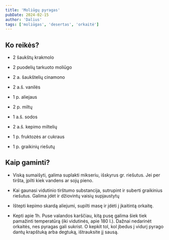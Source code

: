 ```yaml
---
title: 'Moliūgų pyragas'
pubDate: 2024-02-15
author: 'Dalius'
tags: ['moliūgas', 'desertas', 'orkaitė']
---
```


## Ko reikės?

- 2 šaukštų krakmolo

- 2 puodelių tarkuoto moliūgo

- 2 a. šaukštelių cinamono

- 2 a.š. vanilės

- 1 p. aliejaus

- 2 p. miltų

- 1 a.š. sodos

- 2 a.š. kepimo miltelių

- 1 p. fruktozės ar cukraus

- 1 p. graikinių riešutų

## Kaip gaminti?

- Viską sumaišyti, galima suplakti mikseriu, išskyrus gr. riešutus. Jei per
  tiršta, įpilti kiek vandens ar sojų pieno.

- Kai gaunasi vidutinio tirštumo substancija, sutrupint ir suberti graikinius
  riešutus. Galima įdėt ir džiovintų vaisių supjaustytų

- Ištepti kepimo skardą aliejumi, supilti masę ir įdėti į įkaitintą orkaitę.

- Kepti apie 1h. Puse valandos karščiau, kitą pusę galima šiek tiek pamažinti
  temperatūrą (iki vidutinės, apie 180 l.). Dažnai nedarinėt orkaitės, nes
  pyragas gali sukrist. O kepkit tol, kol įbedus į vidurį pyrago dantų
  krapštuką arba degtuką, ištrauksite jį sausą.
